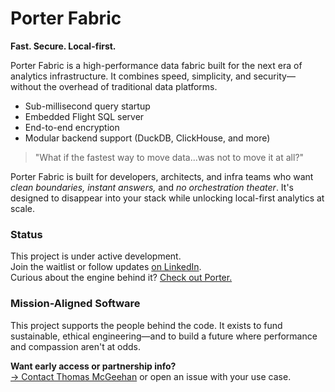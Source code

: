 # Porter Fabric

**Fast. Secure. Local-first.**

Porter Fabric is a high-performance data fabric built for the next era of analytics infrastructure. It combines speed, simplicity, and security—without the overhead of traditional data platforms.

- Sub-millisecond query startup
- Embedded Flight SQL server
- End-to-end encryption
- Modular backend support (DuckDB, ClickHouse, and more)

> "What if the fastest way to move data...was not to move it at all?"

Porter Fabric is built for developers, architects, and infra teams who want *clean boundaries, instant answers,* and *no orchestration theater*. It's designed to disappear into your stack while unlocking local-first analytics at scale.

### Status

This project is under active development.  
Join the waitlist or follow updates [on LinkedIn](https://www.linkedin.com/in/TFMV/).  
Curious about the engine behind it? [Check out Porter.](https://github.com/TFMV/porter)

### Mission-Aligned Software

This project supports the people behind the code. It exists to fund sustainable, ethical engineering—and to build a future where performance and compassion aren't at odds.

**Want early access or partnership info?**  
[→ Contact Thomas McGeehan](https://www.linkedin.com/in/TFMV/) or open an issue with your use case.


